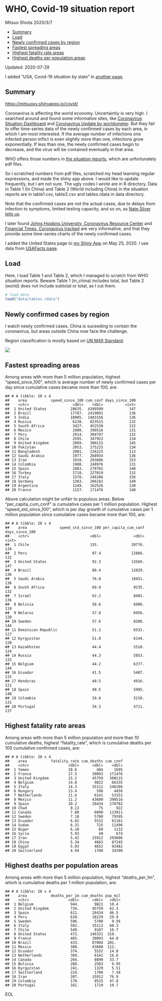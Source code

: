 WHO, Covid-19 situation report
================
Mitsuo Shiota
2020/3/7

  - [Summary](#summary)
  - [Load](#load)
  - [Newly confirmed cases by region](#newly-confirmed-cases-by-region)
  - [Fastest spreading areas](#fastest-spreading-areas)
  - [Highest fatality rate areas](#highest-fatality-rate-areas)
  - [Highest deaths per population
    areas](#highest-deaths-per-population-areas)

Updated: 2020-07-29

I added “USA, Covid-19 situation by state” in [another page](USA.md).

## Summary

<https://mitsuoxv.shinyapps.io/covid/>

Coronavirus is affecting the world economy. Uncertaintiy is very high. I
searched around and found some informative sites, like [Coronavirus
Situation
Dashboard](https://who.maps.arcgis.com/apps/opsdashboard/index.html#/c88e37cfc43b4ed3baf977d77e4a0667)
and [Coronavirus Update by
worldometer](https://www.worldometers.info/coronavirus/). But they fail
to offer time-series data of the newly confirmed cases by each area, in
which I am most interested. If the average number of infections one
infected person inflict is even slightly more than one, infections grow
exponentially. If less than one, the newly confirmed cases begin to
decrease, and the virus will be contained eventually in that area.

WHO offers those numbers in [the situation
reports](https://www.who.int/emergencies/diseases/novel-coronavirus-2019/situation-reports/),
which are unfortunately pdf files.

So I scratched numbers from pdf files, scratched my head learning
regular expressions, and made the shiny app above. I would like to
update frequently, but I am not sure. The ugly codes I wrote are in R
directory. Data in Table 1 (In China) and Table 2 (World including
China) in the situation reports are in table1.csv, table2.csv and
tables.rdata in data directory.

Note that the confirmed cases are not the actual cases, due to delays
from infection to symptoms, limited testing capacity, and so on, as
[Nate Silver tells
us](https://fivethirtyeight.com/features/coronavirus-case-counts-are-meaningless/).

I later found [Johns Hopkins University, Coronavirus Resource
Center](https://coronavirus.jhu.edu/) and [Financial Times, Coronavirus
tracked](https://www.ft.com/content/a26fbf7e-48f8-11ea-aeb3-955839e06441)
are very informative, and that they provide some time-series charts of
the newly confirmed cases.

I added the United States page to [my Shiny
App](https://mitsuoxv.shinyapps.io/covid/) on May 25, 2020. I use data
from [USAFacts
page](https://usafacts.org/visualizations/coronavirus-covid-19-spread-map/).

## Load

Here, I load Table 1 and Table 2, which I managed to scratch from WHO
situation reports. Beware Table 1 (in\_china) includes total, but Table
2 (world) does not include subtotal or total, as I cut them.

``` r
# load data
load("data/tables.rdata")
```

## Newly confirmed cases by region

I watch newly confirmed cases. China is suceeding to contain the
coronavirus, but areas outside China now face the challenge.

Region classification is mostly based on [UN M49
Standard](https://unstats.un.org/unsd/methodology/m49/).

![](README_files/figure-gfm/chart-1.png)<!-- -->

## Fastest spreading areas

Among areas with more than 5 million population, highest
“speed\_since\_100”, which is average number of newly confirmed cases
per day since cumulative cases became more than 100, are:

    ## # A tibble: 20 x 4
    ##    area           speed_since_100 cum_conf days_since_100
    ##    <chr>                    <dbl>    <dbl>          <int>
    ##  1 United States           28635.  4209509            147
    ##  2 Brazil                  17787.  2419091            136
    ##  3 India                   10905.  1483156            136
    ##  4 Russia                   6238.   823515            132
    ##  5 South Africa             3427.   452530            132
    ##  6 Mexico                   2980.   390516            131
    ##  7 Peru                     2914.   384797            132
    ##  8 Chile                    2595.   347923            134
    ##  9 United Kingdom           2069.   300115            145
    ## 10 Pakistan                 2053.   275225            134
    ## 11 Bangladesh               2001.   226225            113
    ## 12 Saudi Arabia             1977.   268934            136
    ## 13 Iran                     1918.   293606            153
    ## 14 Colombia                 1900.   248976            131
    ## 15 Spain                    1883.   278782            148
    ## 16 Turkey                   1718.   227019            132
    ## 17 Italy                    1578.   246286            156
    ## 18 Germany                  1383.   206242            149
    ## 19 Argentina                1249.   162526            130
    ## 20 France                   1157.   171476            148

Above calculation might be unfair to populous areas. Below
“per\_capita\_cum\_conf” is cumulative cases per 1 million population.
Highest “speed\_std\_since\_100”, which is per day growth of cumulative
cases per 1 million population since cumulative cases became more than
100, are:

    ## # A tibble: 20 x 4
    ##    area               speed_std_since_100 per_capita_cum_conf days_since_100
    ##    <chr>                            <dbl>               <dbl>          <int>
    ##  1 Chile                            155.               20776.            134
    ##  2 Peru                              97.4              12866.            132
    ##  3 United States                     92.3              13569.            147
    ##  4 Brazil                            88.4              12029.            136
    ##  5 Saudi Arabia                      76.8              10451.            136
    ##  6 South Africa                      69.9               9235.            132
    ##  7 Israel                            62.2               8482.            136
    ##  8 Bolivia                           58.6               6980.            119
    ##  9 Belarus                           57.8               6956.            120
    ## 10 Sweden                            57.6               8308.            144
    ## 11 Dominican Republic                51.2               6531.            127
    ## 12 Kyrgyzstan                        51.0               6144.            120
    ## 13 Kazakhstan                        44.4               5518.            124
    ## 14 Russia                            44.3               5853.            132
    ## 15 Belgium                           44.2               6377.            144
    ## 16 Ecuador                           41.5               5487.            132
    ## 17 Honduras                          40.5               4916.            121
    ## 18 Spain                             40.5               5995.            148
    ## 19 Colombia                          39.8               5210.            131
    ## 20 Portugal                          34.3               4711.            137

## Highest fatality rate areas

Among areas with more than 5 million population and more than 10
cumulative deaths, highest “fatality\_rate”, which is cumulative deaths
per 100 cumulative confirmed cases, are:

    ## # A tibble: 20 x 4
    ##    area           fatality_rate cum_deaths cum_conf
    ##    <chr>                  <dbl>      <dbl>    <dbl>
    ##  1 Yemen                  28.6         484     1695
    ##  2 France                 17.5       30093   171476
    ##  3 United Kingdom         15.2       45759   300115
    ##  4 Belgium                14.8        9822    66335
    ##  5 Italy                  14.3       35112   246286
    ##  6 Hungary                13.4         596     4456
    ##  7 Netherlands            11.6        6141    53151
    ##  8 Mexico                 11.2       43680   390516
    ##  9 Spain                  10.2       28434   278782
    ## 10 Chad                    8.13         75      922
    ## 11 Canada                  7.80       8890   113911
    ## 12 Sweden                  7.18       5700    79395
    ## 13 Ecuador                 6.82       5532    81161
    ## 14 Sudan                   6.31        725    11496
    ## 15 Niger                   6.10         69     1132
    ## 16 Syria                   5.93         40      674
    ## 17 Iran                    5.42      15912   293606
    ## 18 China                   5.34       4663    87245
    ## 19 Egypt                   5.03       4652    92482
    ## 20 Switzerland             4.94       1700    34390

## Highest deaths per population areas

Among areas with more than 5 million population, highest
“deaths\_per\_1m”, which is cumulative deaths per 1 million
population, are:

    ## # A tibble: 20 x 4
    ##    area           deaths_per_1m cum_deaths pop_mil
    ##    <chr>                  <dbl>      <dbl>   <dbl>
    ##  1 Belgium                 944.       9822   10.4 
    ##  2 United Kingdom          734.      45759   62.3 
    ##  3 Spain                   611.      28434   46.5 
    ##  4 Peru                    610.      18229   29.9 
    ##  5 Sweden                  596.       5700    9.56
    ##  6 Italy                   582.      35112   60.3 
    ##  7 Chile                   549.       9187   16.7 
    ##  8 United States           472.     146331  310.  
    ##  9 France                  465.      30093   64.8 
    ## 10 Brazil                  433.      87004  201.  
    ## 11 Mexico                  388.      43680  112.  
    ## 12 Ecuador                 374.       5532   14.8 
    ## 13 Netherlands             369.       6141   16.6 
    ## 14 Canada                  264.       8890   33.7 
    ## 15 Bolivia                 260.       2583    9.95
    ## 16 Kyrgyzstan              241.       1329    5.51
    ## 17 Switzerland             224.       1700    7.58
    ## 18 Iran                    207.      15912   76.9 
    ## 19 Colombia                178.       8525   47.8 
    ## 20 Portugal                161.       1719   10.7

EOL
